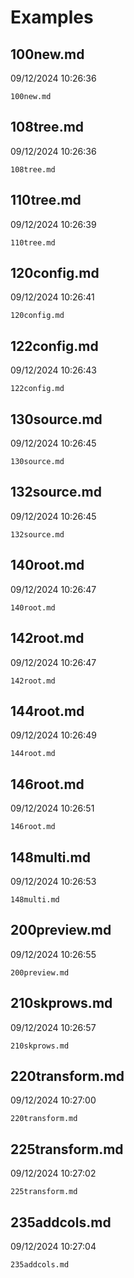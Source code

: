 # Examples

## 100new.md
09/12/2024 10:26:36

```{.include }
100new.md
```

## 108tree.md
09/12/2024 10:26:36

```{.include }
108tree.md
```

## 110tree.md
09/12/2024 10:26:39

```{.include }
110tree.md
```

## 120config.md
09/12/2024 10:26:41

```{.include }
120config.md
```

## 122config.md
09/12/2024 10:26:43

```{.include }
122config.md
```

## 130source.md
09/12/2024 10:26:45

```{.include }
130source.md
```

## 132source.md
09/12/2024 10:26:45

```{.include }
132source.md
```

## 140root.md
09/12/2024 10:26:47

```{.include }
140root.md
```

## 142root.md
09/12/2024 10:26:47

```{.include }
142root.md
```

## 144root.md
09/12/2024 10:26:49

```{.include }
144root.md
```

## 146root.md
09/12/2024 10:26:51

```{.include }
146root.md
```

## 148multi.md
09/12/2024 10:26:53

```{.include }
148multi.md
```

## 200preview.md
09/12/2024 10:26:55

```{.include }
200preview.md
```

## 210skprows.md
09/12/2024 10:26:57

```{.include }
210skprows.md
```

## 220transform.md
09/12/2024 10:27:00

```{.include }
220transform.md
```

## 225transform.md
09/12/2024 10:27:02

```{.include }
225transform.md
```

## 235addcols.md
09/12/2024 10:27:04

```{.include }
235addcols.md
```

